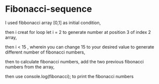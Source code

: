 # Fibonacci-sequence

I used fibbonacci array [0,1] as initial condition, 

then i creat for loop let i = 2 to generate number at position 3 of index 2 array, 

then i < 15 , wherein you can change 15 to your desired value to generate different number of fibonacci numbers,

then to calculate fibonacci numbers, add the two previous fibonacci numbers from the array,

then use console.log(fibonacci); to print the fibonacci numbers

